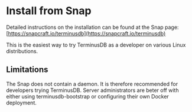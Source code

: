 # Install from Snap

Detailed instructions on the installation can be found at the Snap page: [https://snapcraft.io/terminusdb](https://snapcraft.io/terminusdb)

This is the easiest way to try TerminusDB as a developer on various Linux distributions.

## Limitations

The Snap does not contain a daemon. It is therefore recommended for developers trying TerminusDB. Server administrators are beter
off with either using terminusdb-bootstrap or configuring their own Docker deployment.
